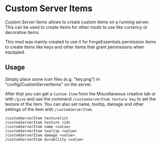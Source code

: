 # Custom Server Items

*Custom Server Items* allows to create custom items on a running server.
This can be used to create items for other mods to use like currency or decorative items.

This mod was mainly created to use it for ForgeEssentials permission items to create items like keys and other items that grant permissions when equipped.

 
## Usage

Simply place some icon files (e.g. "key.png") in "config/CustomServerItems" on the server.

After that you can get a `Custom Item` from the Miscellaneous creative tab or with `/give` and use the command
`/customServerItem texture key` to set the texture of the item.
You can also set name, tooltip, damage and other settings of the item with `/customServerItem`.

````
/customServerItem texturelist
/customServerItem texture <id>
/customServerItem name <value>
/customServerItem tooltip <value>
/customServerItem damage <value>
/customServerItem durability <value>
````
